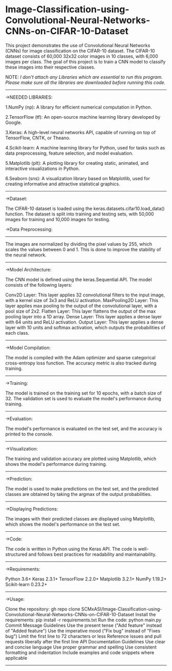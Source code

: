 # Image-Classification-using-Convolutional-Neural-Networks-CNNs-on-CIFAR-10-Dataset
This project demonstrates the use of Convolutional Neural Networks (CNNs) for image classification on the CIFAR-10 dataset. The CIFAR-10 dataset consists of 60,000 32x32 color images in 10 classes, with 6,000 images per class. The goal of this project is to train a CNN model to classify these images into their respective classes.


NOTE: *I don't attach any Libraries which are essential to run this program. Please make sure all the libraries are downloaded before running this code.*
******
->NEEDED LIBRARIES:

1.NumPy (np): A library for efficient numerical computation in Python.

2.TensorFlow (tf): An open-source machine learning library developed by Google.

3.Keras: A high-level neural networks API, capable of running on top of TensorFlow, CNTK, or Theano.

4.Scikit-learn: A machine learning library for Python, used for tasks such as data preprocessing, feature selection, and model evaluation.

5.Matplotlib (plt): A plotting library for creating static, animated, and interactive visualizations in Python.

6.Seaborn (sns): A visualization library based on Matplotlib, used for creating informative and attractive statistical graphics.

********************************************************************************************************************************

->Dataset:

The CIFAR-10 dataset is loaded using the keras.datasets.cifar10.load_data() function. The dataset is split into training and testing sets, with 50,000 images for training and 10,000 images for testing.

->Data Preprocessing:
*********************
The images are normalized by dividing the pixel values by 255, which scales the values between 0 and 1. This is done to improve the stability of the neural network.
**************************************************************************************************************************
->Model Architecture:

The CNN model is defined using the keras.Sequential API. The model consists of the following layers:

Conv2D Layer: This layer applies 32 convolutional filters to the input image, with a kernel size of 3x3 and ReLU activation.
MaxPooling2D Layer: This layer applies max pooling to the output of the convolutional layer, with a pool size of 2x2.
Flatten Layer: This layer flattens the output of the max pooling layer into a 1D array.
Dense Layer: This layer applies a dense layer with 64 units and ReLU activation.
Output Layer: This layer applies a dense layer with 10 units and softmax activation, which outputs the probabilities of each class.
****************************
->Model Compilation:

The model is compiled with the Adam optimizer and sparse categorical cross-entropy loss function. The accuracy metric is also tracked during training.
*********************************
->Training:

The model is trained on the training set for 10 epochs, with a batch size of 32. The validation set is used to evaluate the model's performance during training.
************************************
->Evaluation:

The model's performance is evaluated on the test set, and the accuracy is printed to the console.
**********************
->Visualization:

The training and validation accuracy are plotted using Matplotlib, which shows the model's performance during training.
***********************************
->Prediction:

The model is used to make predictions on the test set, and the predicted classes are obtained by taking the argmax of the output probabilities.
**************************************
->Displaying Predictions:

The images with their predicted classes are displayed using Matplotlib, which shows the model's performance on the test set.
***************************************
->Code:

The code is written in Python using the Keras API. The code is well-structured and follows best practices for readability and maintainability.
***********************************
->Requirements:

Python 3.6+
Keras 2.3.1+
TensorFlow 2.2.0+
Matplotlib 3.2.1+
NumPy 1.19.2+
Scikit-learn 0.23.2+
***********************************
->Usage:

Clone the repository: gh repo clone SCMxASI/Image-Classification-using-Convolutional-Neural-Networks-CNNs-on-CIFAR-10-Dataset
Install the requirements: pip install -r requirements.txt
Run the code: python main.py
Commit Message Guidelines
Use the present tense ("Add feature" instead of "Added feature")
Use the imperative mood ("Fix bug" instead of "Fixes bug")
Limit the first line to 72 characters or less
Reference issues and pull requests liberally after the first line
API Documentation Guidelines
Use clear and concise language
Use proper grammar and spelling
Use consistent formatting and indentation
Include examples and code snippets where applicable
*****************************************************************************************************************************************
